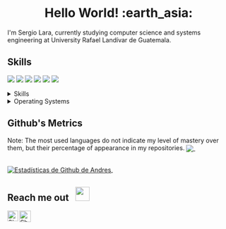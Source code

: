 <h1 align= "center"><b>Hello World! :earth_asia:</b></h1>
I'm Sergio Lara, currently studying computer science and systems engineering at University Rafael Landívar de Guatemala.<br/>

## Skills
<img src="https://img.shields.io/badge/-C%23-blueviolet" /> <img src="https://img.shields.io/badge/-C%2B%2B-blue" /> <img src="https://img.shields.io/badge/-Java-orange" /> <img src="https://img.shields.io/badge/-SQL%20Server-lightgrey" /> <img src="https://img.shields.io/badge/-Assembly-lightgrey" /> <img src="https://img.shields.io/badge/-Python-yellow" />
<details>
	<summary>Skills</summary>
	<ul>
    	  <li>Visual Studio</li>
	  <li>Visual Studio Code</li>
	  <li>MSSQL</li>
	</ul>
</details>
<details>
	<summary>Operating Systems</summary>
	<ul>
	  <li>Windows Server</li>
	  <li>SUSE Linux Enterprise Server (SLES)</li>
	</ul>
</details>

## Github's Metrics
Note: The most used languages do not indicate my level of mastery over them, but their percentage of appearance in my repositories.
<a href="https://github.com/srgiola/github-readme-stats">
  <img align="center" src="https://github-readme-stats.vercel.app/api/top-langs/?username=srgiola&layout=compact&theme=default" />
</a> &nbsp;&nbsp;&nbsp;&nbsp;&nbsp;&nbsp;&nbsp;&nbsp;&nbsp;&nbsp;&nbsp;&nbsp;

<br><a href="https://github.com/srgiola/github-readme-stats">
  <img align="center" src="https://github-readme-stats.vercel.app/api?username=srgiola&show_icons=true&theme=default&count_private=true&include_all_commits=true" alt="Estadísticas de Github de Andres" />
</a> &nbsp;

## Reach me out &nbsp; <img src="https://github.com/TheDudeThatCode/TheDudeThatCode/blob/master/Assets/Handshake.gif" height="32px">
<a href="https://www.linkedin.com/in/sergiola/">
    <img align="left" alt="Shubhamdeep Jha | Linkedin" width="24px" src="https://github.com/TheDudeThatCode/TheDudeThatCode/blob/master/Assets/Linkedin.svg" />
  </a>
  <a href="mailto:srgiolarav@gmail.com">
    <img align="left" alt="Shubhamdeep Jha | Gmail" width="26px" src="https://github.com/TheDudeThatCode/TheDudeThatCode/blob/master/Assets/Gmail.svg" />
  </a>
